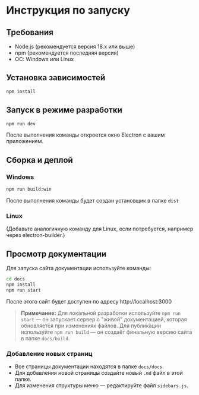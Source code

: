 # Инструкция по запуску

## Требования

- Node.js (рекомендуется версия 18.x или выше)
- npm (рекомендуется последняя версия)
- ОС: Windows или Linux

## Установка зависимостей

```bash
npm install
```

## Запуск в режиме разработки

```bash
npm run dev
```

После выполнения команды откроется окно Electron с вашим приложением. 

## Сборка и деплой

### Windows

```bash
npm run build:win
```

После выполнения команды будет создан установщик в папке `dist`

### Linux

(Добавьте аналогичную команду для Linux, если потребуется, например через electron-builder.)


## Просмотр документации

Для запуска сайта документации используйте команды:

```bash
cd docs
npm install
npm run start
```

После этого сайт будет доступен по адресу http://localhost:3000

> **Примечание:**
> Для локальной разработки используйте `npm run start` — он запускает сервер с "живой" документацией, которая обновляется при изменениях файлов.
> Для публикации используйте `npm run build` — он создаёт финальную версию сайта в папке `docs/build`.

### Добавление новых страниц

- Все страницы документации находятся в папке `docs/docs`.
- Для добавления новой страницы создайте новый `.md` файл в этой папке.
- Для изменения структуры меню — редактируйте файл `sidebars.js`.


